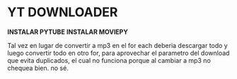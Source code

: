 # YT DOWNLOADER

**INSTALAR PYTUBE** 
**INSTALAR MOVIEPY**

Tal vez en lugar de convertir a mp3 en el for each deberia descargar todo y luego convertir
todo en otro for, para aprovechar el parametro del download que evita duplicados, 
el cual no funciona porque al cambiar a mp3 no chequea bien.
no sé.